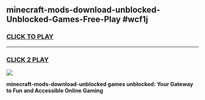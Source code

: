 
## minecraft-mods-download-unblocked-Unblocked-Games-Free-Play #wcf1j
<h3>
<a href="https://us.freeplayer.one?title=minecraft-mods-download-unblocked&ref=9M">CLICK TO PLAY</a></h3>
<hr>

<h3>
<a href="https://us.freeplayer.one?title=minecraft-mods-download-unblocked&ref=9M">CLICK 2 PLAY</a>
  
</h3>

<a href="https://us.freeplayer.one?title=minecraft-mods-download-unblocked&ref=9M"><img src="https://clearcache.store/games.png"></a>


**minecraft-mods-download-unblocked games unblocked: Your Gateway to Fun and Accessible Online Gaming**
